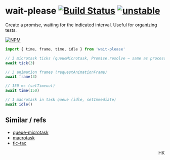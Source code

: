 # wait-please [![Build Status](https://travis-ci.org/dy/wait-please.svg?branch=master)](https://travis-ci.org/dy/wait-please) [![unstable](https://img.shields.io/badge/stability-experimental-yellow.svg)](http://github.com/badges/stability-badges)

Create a promise, waiting for the indicated interval. Useful for organizing tests.

[![NPM](https://nodei.co/npm/wait-please.png?mini=true)](https://nodei.co/npm/wait-please/)

```js
import { time, frame, time, idle } from 'wait-please'

// 3 microtask ticks (queueMicrotask, Promise.resolve ~ same as process.nextTick)
await tick(3)

// 3 animation frames (requestAnimationFrame)
await frame(3)

// 150 ms (setTimeout)
await time(150)

// 1 macrotask in task queue (idle, setImmediate)
await idle()
```

## Similar / refs

* [queue-microtask](https://github.com/feross/queue-microtask)
* [macrotask](https://ghub.io/macrotask)
* [tic-tac](https://www.npmjs.com/package/tic-tac)

<p align="right">HK</p>
